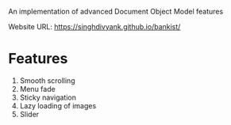 An implementation of advanced Document Object Model features

Website URL: https://singhdivyank.github.io/bankist/

# Features
1. Smooth scrolling
2. Menu fade
3. Sticky navigation
4. Lazy loading of images
5. Slider
